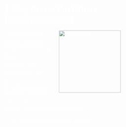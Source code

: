 <div style="display: flex; align-items: center; justify-content: space-between; width: 100%; padding: 20px;">
 

  <div style="width: 75%; color: white;">
    <h1>👾 Hey there, I’m Dhruv (@dhruvgcoder)</h1>
    <img align="right" src="https://i.giphy.com/13HBDT4QSTpveU.webp" alt="Programmation" width="200" />

  <p>⚡ Crafting innovative projects | Exploring JavaScript mysteries | Creating cool stuff with Python</p>
    <p>✔️ Python | Web Development | DSA</p>
    <p>💬 Always excited to team up on exciting coding challenges and open-source projects!</p>
    <p>📬 Reach Me: dhruvgcoder@gmail.com</p>
    <p>✨ Let’s Build Something Amazing Together! ✨</p>
  </div>

 
